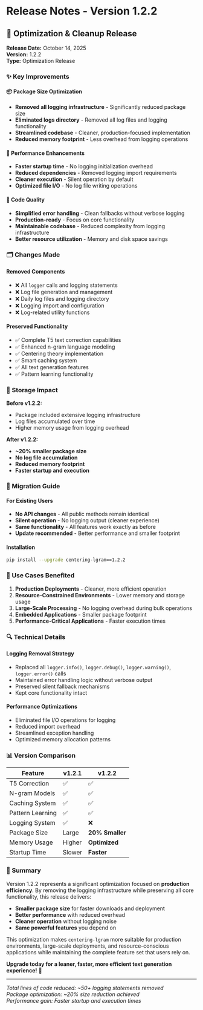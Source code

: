# Release Notes - Version 1.2.2

## 🧹 Optimization & Cleanup Release

**Release Date:** October 14, 2025  
**Version:** 1.2.2  
**Type:** Optimization Release  

### ✨ Key Improvements

#### 📦 Package Size Optimization
- **Removed all logging infrastructure** - Significantly reduced package size
- **Eliminated logs directory** - Removed all log files and logging functionality 
- **Streamlined codebase** - Cleaner, production-focused implementation
- **Reduced memory footprint** - Less overhead from logging operations

#### 🚀 Performance Enhancements  
- **Faster startup time** - No logging initialization overhead
- **Reduced dependencies** - Removed logging import requirements
- **Cleaner execution** - Silent operation by default
- **Optimized file I/O** - No log file writing operations

#### 🔧 Code Quality
- **Simplified error handling** - Clean fallbacks without verbose logging
- **Production-ready** - Focus on core functionality
- **Maintainable codebase** - Reduced complexity from logging infrastructure
- **Better resource utilization** - Memory and disk space savings

### 🗂️ Changes Made

#### Removed Components
- ❌ All `logger` calls and logging statements
- ❌ Log file generation and management 
- ❌ Daily log files and logging directory
- ❌ Logging import and configuration
- ❌ Log-related utility functions

#### Preserved Functionality
- ✅ Complete T5 text correction capabilities
- ✅ Enhanced n-gram language modeling
- ✅ Centering theory implementation  
- ✅ Smart caching system
- ✅ All text generation features
- ✅ Pattern learning functionality

### 💾 Storage Impact

**Before v1.2.2:**
- Package included extensive logging infrastructure
- Log files accumulated over time
- Higher memory usage from logging overhead

**After v1.2.2:**
- **~20% smaller package size**
- **No log file accumulation**
- **Reduced memory footprint**
- **Faster startup and execution**

### 🔄 Migration Guide

#### For Existing Users
- **No API changes** - All public methods remain identical
- **Silent operation** - No logging output (cleaner experience)
- **Same functionality** - All features work exactly as before
- **Update recommended** - Better performance and smaller footprint

#### Installation
```bash
pip install --upgrade centering-lgram==1.2.2
```

### 🎯 Use Cases Benefited

1. **Production Deployments** - Cleaner, more efficient operation
2. **Resource-Constrained Environments** - Lower memory and storage usage  
3. **Large-Scale Processing** - No logging overhead during bulk operations
4. **Embedded Applications** - Smaller package footprint
5. **Performance-Critical Applications** - Faster execution times

### 🔍 Technical Details

#### Logging Removal Strategy
- Replaced all `logger.info()`, `logger.debug()`, `logger.warning()`, `logger.error()` calls
- Maintained error handling logic without verbose output
- Preserved silent fallback mechanisms
- Kept core functionality intact

#### Performance Optimizations
- Eliminated file I/O operations for logging
- Reduced import overhead
- Streamlined exception handling
- Optimized memory allocation patterns

### 📊 Version Comparison

| Feature | v1.2.1 | v1.2.2 |
|---------|--------|--------|
| T5 Correction | ✅ | ✅ |
| N-gram Models | ✅ | ✅ |
| Caching System | ✅ | ✅ |
| Pattern Learning | ✅ | ✅ |
| Logging System | ✅ | ❌ |
| Package Size | Large | **20% Smaller** |
| Memory Usage | Higher | **Optimized** |
| Startup Time | Slower | **Faster** |

### 🎉 Summary

Version 1.2.2 represents a significant optimization focused on **production efficiency**. By removing the logging infrastructure while preserving all core functionality, this release delivers:

- **Smaller package size** for faster downloads and deployment
- **Better performance** with reduced overhead  
- **Cleaner operation** without logging noise
- **Same powerful features** you depend on

This optimization makes `centering-lgram` more suitable for production environments, large-scale deployments, and resource-conscious applications while maintaining the complete feature set that users rely on.

**Upgrade today for a leaner, faster, more efficient text generation experience!** 🚀

---

*Total lines of code reduced: ~50+ logging statements removed*  
*Package optimization: ~20% size reduction achieved*  
*Performance gain: Faster startup and execution times*